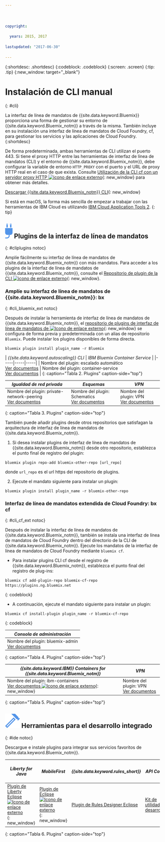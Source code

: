 ```yaml
---



copyright:

  years: 2015, 2017

lastupdated: "2017-06-30"

---
```


{:shortdesc: .shortdesc}
{:codeblock: .codeblock}
{:screen: .screen}
{:tip: .tip}
{:new_window: target="_blank"}

# Instalación de CLI manual
{: #cli}

La interfaz de línea de mandatos de {{site.data.keyword.Bluemix}} proporciona una forma de gestionar su entorno de {{site.data.keyword.Bluemix_notm}} a través de la misma. También incluye en su instalación una interfaz de línea de mandatos de Cloud Foundry, cf, para gestionar los servicios y las aplicaciones de Cloud Foundry.
{:shortdesc}

De forma predeterminada, ambas herramientas de CLI utilizan el puerto 443. Si tiene el proxy HTTP entre las herramientas de interfaz de línea de mandatos (CLI) y el entorno de {{site.data.keyword.Bluemix_notm}}, debe configurar la variable de entorno `HTTP_PROXY` con el puerto y el URL de proxy HTTP real en el caso de que exista. Consulte [Utilización de la CLI cf con un servidor proxy HTTP ![icono de enlace externo](../icons/launch-glyph.svg)](http://docs.cloudfoundry.org/cf-cli/http-proxy.html){: new_window} para obtener más detalles.

[Descargar {{site.data.keyword.Bluemix_notm}} CLI](/docs/cli/reference/bluemix_cli/all_versions.html){: new_window} 

Si está en macOS, la forma más sencilla de empezar a trabajar con las herramientas de IBM Cloud es utilizando [IBM Cloud Application Tools 2](/docs/cli/icat.html).
{: tip}

## ![](./images/CLI_Plugin.svg) Plugins de la interfaz de línea de mandatos
{: #cliplugins notoc}

Amplíe fácilmente su interfaz de línea de mandatos de {{site.data.keyword.Bluemix_notm}} con más mandatos. Para acceder
a los plugins de la interfaz de línea de mandatos de {{site.data.keyword.Bluemix_notm}}, consulte el
[Repositorio de plugin de la CLI ![icono de enlace externo](../icons/launch-glyph.svg)](https://plugins.ng.bluemix.net/){: new_window}.

### Amplíe su interfaz de línea de mandatos de {{site.data.keyword.Bluemix_notm}}: bx
{: #cli_bluemix_ext notoc}


Después de instalar la herramienta de interfaz de línea de mandatos de {{site.data.keyword.Bluemix_notm}}, el [repositorio de plugins de interfaz de línea de mandatos de ![Icono de enlace externo](../icons/launch-glyph.svg)](https://plugins.ng.bluemix.net/){: new_window} se configura de forma previa y predeterminada con un alias de repositorio `Bluemix`. Puede instalar los plugins disponibles de forma directa.

```
bluemix plugin install plugin_name -r Bluemix
```

| *{{site.data.keyword.autoscaling}} CLI* |  *IBM Bluemix Container Service*  |
|-----|-----|-----|
| Nombre del plugin: escalado automático <br> [Ver documentos](/docs/cli/plugins/auto-scaling/index.html) |  Nombre del plugin: container-service  <br> [Ver documentos](/docs/containers/cs_cli_devtools.html) |
{: caption="Tabla 2. Plugins" caption-side="top"}

|  *Igualdad de red privada* | *Esquemas* | *VPN*  |
|-----|-----|-----|
| Nombre del plugin: private-network-peering  <br> [Ver documentos](/docs/cli/plugins/pnp/index.html) | Nombre del plugin: Schematics  <br> [Ver documentos](/docs/services/schematics/schematics_reference.html) | Nombre del plugin: VPN  <br> [Ver documentos](/docs/cli/plugins/bx_vpn/index.html) |
{: caption="Tabla 3. Plugins" caption-side="top"}

También puede añadir plugins desde otros repositorios que satisfagan la arquitectura de interfaz de línea de mandatos de {{site.data.keyword.Bluemix_notm}}.
1. Si desea instalar plugins de interfaz de línea de mandatos de {{site.data.keyword.Bluemix_notm}} desde otro repositorio, establezca el punto final de registro del plugin:
```
bluemix plugin repo-add bluemix-other-repo [url_repo]
```
donde `url_repo` es el url https del repositorio de plugins.

2. Ejecute el mandato siguiente para instalar un plugin:
```
bluemix plugin install plugin_name -r bluemix-other-repo
```

### Interfaz de línea de mandatos extendida de Cloud Foundry: bx cf
{: #cli_cf_ext notoc}

Después de instalar la interfaz de línea de mandatos de {{site.data.keyword.Bluemix_notm}}, también se instala una interfaz de línea de mandatos de Cloud Foundry dentro del directorio de la CLI de {{site.data.keyword.Bluemix_notm}}. Ejecute los mandatos de la interfaz de línea de mandatos de Cloud Foundry mediante `bluemix cf`.

* Para instalar plugins CLI cf desde el registro de {{site.data.keyword.Bluemix_notm}}, establezca el punto final del registro de plug-ins:

```
bluemix cf add-plugin-repo bluemix-cf-repo https://plugins.ng.bluemix.net
```
{: codeblock}

* A continuación, ejecute el mandato siguiente para instalar un plugin:

```
bluemix cf install-plugin plugin_name -r bluemix-cf-repo
```
{: codeblock}

| *Consola de administración* |
-----------------|
|  Nombre del plugin: bluemix-admin <br> [Ver documentos](/docs/cli/plugins/bluemix_admin/index.html) |
{: caption="Tabla 4. Plugins" caption-side="top"}

| *{{site.data.keyword.IBM}} Containers for {{site.data.keyword.Bluemix_notm}}* | *VPN* |
|-----------------|-----------------|
| Nombre del plugin: ibm-containers <br> [Ver documentos ![Icono de enlace externo](../icons/launch-glyph.svg)](https://www.{DomainName}/docs/containers/container_cli_cfic.html#container_cli_cfic){: new_window} | Nombre del plugin: VPN <br> [Ver documentos](/docs/cli/plugins/vpn/index.html) |
{: caption="Tabla 5. Plugins" caption-side="top"}

## ![](./images/Integrated_Dev_Tools.svg) Herramientas para el desarrollo integrado
{: #ide notoc}

Descargue e instale plugins para integrar sus servicios favoritos de {{site.data.keyword.Bluemix_notm}}.

| *Liberty for Java* | *MobileFirst* | *{{site.data.keyword.rules_short}}* | *API Connect* | *Eclipse Tools for Bluemix* |
|----------|----------|----------|----------|----------|
| [Plugin de Liberty Eclipse ![Icono de enlace externo](../icons/launch-glyph.svg)](https://developer.ibm.com/wasdev/downloads/liberty-profile-using-eclipse/){: new_window} | [Plugin de Eclipse ![Icono de enlace externo](../icons/launch-glyph.svg)](https://marketplace.eclipse.org/content/ibm-mobilefirst-platform-studio){: new_window} | [Plugin de Rules Designer Eclipse](../services/rules/index.html#rulov002) | [Kit de utilidades del desarrollador](/docs/services/apiconnect/apic_003.html#apic_001 ) | [Plugin de Bluemix Eclipse](/docs/manageapps/eclipsetools/eclipsetools.html) |
{: caption="Tabla 6. Plugins" caption-side="top"}
